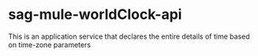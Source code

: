 # sag-mule-worldClock-api
This is an application service that declares the entire details of time based on time-zone parameters
